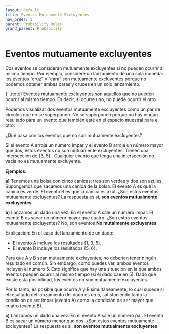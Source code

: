 ```yaml
---
layout: default
title: Eventos Mutuamente Excluyentes
nav_order: 3
parent: Probability Rules
grand_parent: Probability
---
```


# Eventos mutuamente excluyentes

Dos eventos se consideran mutuamente excluyentes si no pueden ocurrir al mismo tiempo. Por ejemplo, considere un lanzamiento de una sola moneda: los eventos “cruz” y “cara” son mutuamente excluyentes porque no podemos obtener ambas caras y cruces en un solo lanzamiento.

{: .note}
Eventos mutuamente excluyentes son aquellos que no pueden ocurrir al mismo tiempo. Es decir, si ocurre uno, no puede ocurrir el otro.

Podemos visualizar dos eventos mutuamente excluyentes como un par de círculos que no se superponen. No se superponen porque no hay ningún resultado para un evento que también esté en el espacio muestral para el otro:

¿Qué pasa con los eventos que no son mutuamente excluyentes? 

Si el evento A arroja un número impar y el evento B arroja un número mayor que dos, estos eventos no son mutuamente excluyentes. Tienen una intersección de {3, 5} . Cualquier evento que tenga una intersección no vacía no es mutuamente excluyente.

**Ejemplos:**

**a)** Tenemos una bolsa con cinco canicas: tres son verdes y dos son azules. Supongamos que sacamos una canica de la bolsa. El evento A es que la canica es verde. El evento B es que la canica es azul. ¿Son estos eventos mutuamente excluyentes? La respuesta es si, **son eventos mutualmente excluyentes**

**b)** Lanzamos un dado una vez. En el evento A sale un número impar. El evento B es sacar un número mayor que cuatro. ¿Son estos eventos mutuamente excluyentes? No, son eventos **No mutalmente excluyentes**

Explicacion: En el caso del lanzamiento de un dado:

- El evento A incluye los resultados {1, 3, 5}.
- El evento B incluye los resultados {5, 6}.

Para que A y B sean mutuamente excluyentes, no deberían tener ningún resultado en común. Sin embargo, como puedes ver, ambos eventos incluyen el número 5. Esto significa que hay una situación en la que ambos eventos pueden ocurrir al mismo tiempo (si el dado cae en 5). Dado que existe esta posibilidad, los eventos no son mutuamente excluyentes.

Por lo tanto, es posible que ocurra A y B simultáneamente, lo cual sucede si el resultado del lanzamiento del dado es un 5, satisfaciendo tanto la condición de ser impar (evento A) como la condición de ser mayor que cuatro (evento B).

**c)** Lanzamos un dado una vez. En el evento A sale un número par. El evento B es sacar un número menor que dos. ¿Son estos eventos mutuamente excluyentes? La respuesta es si, **son eventos mutualmente excluyentes**


